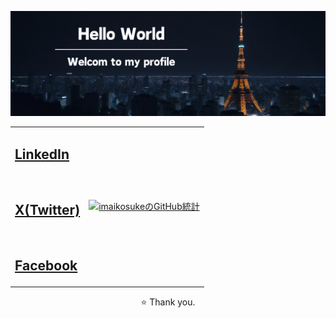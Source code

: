 <!-- ヘッダー画像 -->
<p align="center">
  <img src="./githubProfile.png" alt="Hello World. Welcome to my profile.">
</p>

<!-- メイン -->
<table>
  <tr>
    <!-- ソーシャルメディアのリンク -->
    <td align="left">
      <p>
        <a href="https://www.linkedin.com/in/imaikosuke/"><h2>LinkedIn</h2></a><br>
        <a href="https://twitter.com/imai_code"><h2>X(Twitter)</h2></a><br>
        <a href="https://www.facebook.com/profile.php?id=61553206050572"><h2>Facebook</h2></a>
      </p>
    </td>
    <!-- GitHubの統計 -->
    <td align="right">
      <a href="https://github.com/imaikosuke">
        <img src="https://github-readme-stats.vercel.app/api?username=imaikosuke&show_icons=true&theme=vue" alt="imaikosukeのGitHub統計">
      </a>
    </td>
  </tr>
</table>

<!-- フッター -->
<p align="center">⭐️ Thank you.</p>
